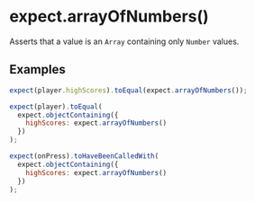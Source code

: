 # expect.arrayOfNumbers()

Asserts that a value is an `Array` containing only `Number` values.

## Examples

```js
expect(player.highScores).toEqual(expect.arrayOfNumbers());
```

```js
expect(player).toEqual(
  expect.objectContaining({
    highScores: expect.arrayOfNumbers()
  })
);
```

```js
expect(onPress).toHaveBeenCalledWith(
  expect.objectContaining({
    highScores: expect.arrayOfNumbers()
  })
);
```
